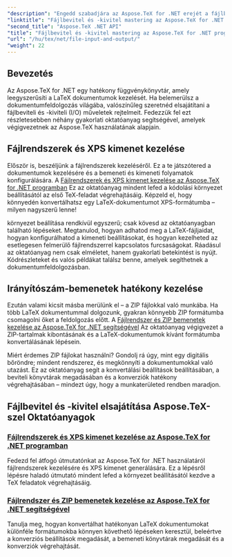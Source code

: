 ```yaml
---
"description": "Engedd szabadjára az Aspose.TeX for .NET erejét a fájlbevitelről/kivitelről és az XPS-generálásról szóló könnyen követhető oktatóanyagainkkal a zökkenőmentes dokumentumfeldolgozás érdekében."
"linktitle": "Fájlbevitel és -kivitel mastering az Aspose.TeX for .NET programban"
"second_title": "Aspose.TeX .NET API"
"title": "Fájlbevitel és -kivitel mastering az Aspose.TeX for .NET programban"
"url": "/hu/tex/net/file-input-and-output/"
"weight": 22
---
```


## Bevezetés

Az Aspose.TeX for .NET egy hatékony függvénykönyvtár, amely leegyszerűsíti a LaTeX dokumentumok kezelését. Ha belemerülsz a dokumentumfeldolgozás világába, valószínűleg szeretnéd elsajátítani a fájlbeviteli és -kiviteli (I/O) műveletek rejtelmeit. Fedezzük fel ezt részletesebben néhány gyakorlati oktatóanyag segítségével, amelyek végigvezetnek az Aspose.TeX használatának alapjain.

## Fájlrendszerek és XPS kimenet kezelése

Először is, beszéljünk a fájlrendszerek kezeléséről. Ez a te játszótered a dokumentumok kezelésére és a bemeneti és kimeneti folyamatok konfigurálására. A [Fájlrendszerek és XPS kimenet kezelése az Aspose.TeX for .NET programban](./handle-filesystem-and-xps-output/) Ez az oktatóanyag mindent lefed a kódolási környezet beállításától az első TeX-feladat végrehajtásáig. Képzeld el, hogy könnyedén konvertálhatsz egy LaTeX-dokumentumot XPS-formátumba – milyen nagyszerű lenne! 

környezet beállítása rendkívül egyszerű; csak kövesd az oktatóanyagban található lépéseket. Megtanulod, hogyan adhatod meg a LaTeX-fájljaidat, hogyan konfigurálhatod a kimeneti beállításokat, és hogyan kezelheted az esetlegesen felmerülő fájlrendszerrel kapcsolatos furcsaságokat. Ráadásul az oktatóanyag nem csak elméletet, hanem gyakorlati betekintést is nyújt. Kódrészleteket és valós példákat találsz benne, amelyek segíthetnek a dokumentumfeldolgozásban.

## Irányítószám-bemenetek hatékony kezelése

Ezután valami kicsit másba merülünk el – a ZIP fájlokkal való munkába. Ha több LaTeX dokumentummal dolgozunk, gyakran könnyebb ZIP formátumba csomagolni őket a feldolgozás előtt. A [Fájlrendszer és ZIP bemenetek kezelése az Aspose.TeX for .NET segítségével](./handle-filesystem-and-zip-inputs/) Az oktatóanyag végigvezet a ZIP-tartalmak kibontásának és a LaTeX-dokumentumok kívánt formátumba konvertálásának lépésein.

Miért érdemes ZIP fájlokat használni? Gondolj rá úgy, mint egy digitális bőröndre; mindent rendszerez, és megkönnyíti a dokumentumokkal való utazást. Ez az oktatóanyag segít a konvertálási beállítások beállításában, a beviteli könyvtárak megadásában és a konverziók hatékony végrehajtásában – mindezt úgy, hogy a munkaterületed rendben maradjon. 

## Fájlbevitel és -kivitel elsajátítása Aspose.TeX-szel Oktatóanyagok
### [Fájlrendszerek és XPS kimenet kezelése az Aspose.TeX for .NET programban](./handle-filesystem-and-xps-output/)
Fedezd fel átfogó útmutatónkat az Aspose.TeX for .NET használatáról fájlrendszerek kezelésére és XPS kimenet generálására. Ez a lépésről lépésre haladó útmutató mindent lefed a környezet beállításától kezdve a TeX feladatok végrehajtásáig.
### [Fájlrendszer és ZIP bemenetek kezelése az Aspose.TeX for .NET segítségével](./handle-filesystem-and-zip-inputs/)
Tanulja meg, hogyan konvertálhat hatékonyan LaTeX dokumentumokat különféle formátumokba könnyen követhető lépéseken keresztül, beleértve a konverziós beállítások megadását, a bemeneti könyvtárak megadását és a konverziók végrehajtását.